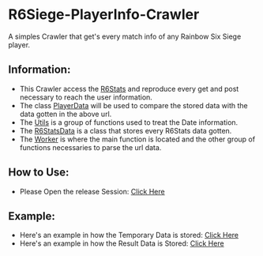 # R6Siege-PlayerInfo-Crawler
A simples Crawler that get's every match info of any Rainbow Six Siege player.

## Information:
- This Crawler access the [R6Stats](https://r6stats.com/) and reproduce every get and post necessary to reach the user information.
- The class [PlayerData](PlayerData.cs) will be used to compare the stored data with the data gotten in the above url.
- The [Utils](Utils.cs) is a group of functions used to treat the Date information.
- The [R6StatsData](R6StatsData.cs) is a class that stores every R6Stats data gotten.
- The [Worker](Worker.cs) is where the main function is located and the other group of functions necessaries to parse the url data.

## How to Use:
- Please Open the release Session: [Click Here](https://github.com/DantasB/R6Siege-PlayerInfo-Crawler/releases)

## Example:
- Here's an example in how the Temporary Data is stored: [Click Here](https://github.com/DantasB/R6Siege-PlayerInfo-Crawler/R6SCrawler/WorkFolder)
- Here's an example in how the Result Data is Stored: [Click Here](https://github.com/DantasB/R6Siege-PlayerInfo-Crawler/R6SCrawler/ResultFolder)
